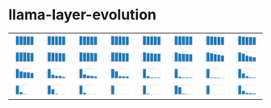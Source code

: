 # llama-layer-evolution

<table>
  <tr>
    <td><img src="layer_level_predictions/image_1.png" width="100"></td>
    <td><img src="layer_level_predictions/image_2.png" width="100"></td>
    <td><img src="layer_level_predictions/image_3.png" width="100"></td>
    <td><img src="layer_level_predictions/image_4.png" width="100"></td>
    <td><img src="layer_level_predictions/image_5.png" width="100"></td>
    <td><img src="layer_level_predictions/image_6.png" width="100"></td>
    <td><img src="layer_level_predictions/image_7.png" width="100"></td>
    <td><img src="layer_level_predictions/image_8.png" width="100"></td>
  </tr>
    <tr>
    <td><img src="layer_level_predictions/image_9.png" width="100"></td>
    <td><img src="layer_level_predictions/image_10.png" width="100"></td>
    <td><img src="layer_level_predictions/image_11.png" width="100"></td>
    <td><img src="layer_level_predictions/image_12.png" width="100"></td>
    <td><img src="layer_level_predictions/image_13.png" width="100"></td>
    <td><img src="layer_level_predictions/image_14.png" width="100"></td>
    <td><img src="layer_level_predictions/image_15.png" width="100"></td>
    <td><img src="layer_level_predictions/image_16.png" width="100"></td>
  </tr>
  <tr>
    <td><img src="layer_level_predictions/image_17.png" width="100"></td>
    <td><img src="layer_level_predictions/image_18.png" width="100"></td>
    <td><img src="layer_level_predictions/image_19.png" width="100"></td>
    <td><img src="layer_level_predictions/image_20.png" width="100"></td>
    <td><img src="layer_level_predictions/image_21.png" width="100"></td>
    <td><img src="layer_level_predictions/image_22.png" width="100"></td>
    <td><img src="layer_level_predictions/image_23.png" width="100"></td>
    <td><img src="layer_level_predictions/image_24.png" width="100"></td>
  </tr>
  <tr>
    <td><img src="layer_level_predictions/image_25.png" width="100"></td>
    <td><img src="layer_level_predictions/image_26.png" width="100"></td>
    <td><img src="layer_level_predictions/image_27.png" width="100"></td>
    <td><img src="layer_level_predictions/image_28.png" width="100"></td>
    <td><img src="layer_level_predictions/image_29.png" width="100"></td>
    <td><img src="layer_level_predictions/image_30.png" width="100"></td>
    <td><img src="layer_level_predictions/image_31.png" width="100"></td>
    <td><img src="layer_level_predictions/image_32.png" width="100"></td>
  </tr>
</table>
